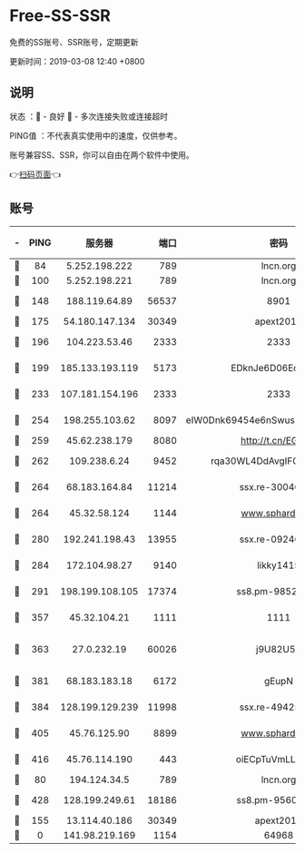 # Free-SS-SSR

免费的SS账号、SSR账号，定期更新

更新时间：2019-03-08 12:40 +0800

## 说明

状态     ：🙂 - 良好 🙁 - 多次连接失败或连接超时

PING值   ：不代表真实使用中的速度，仅供参考。

账号兼容SS、SSR，你可以自由在两个软件中使用。

👉[扫码页面](https://liesauer.github.io/Free-SS-SSR/)👈

## 账号

|-|PING|服务器|端口|密码|加密方式|区域|
|:----:|:----:|:-----:|-----:|:----:|:----:|:----:|
|🙂|84|5.252.198.222|789|lncn.org|rc4|JP|
|🙂|100|5.252.198.221|789|lncn.org|rc4|JP|
|🙂|148|188.119.64.89|56537|8901|aes-256-cfb|RU|
|🙂|175|54.180.147.134|30349|apext2019|chacha20|KR|
|🙂|196|104.223.53.46|2333|2333|aes-256-cfb|US|
|🙂|199|185.133.193.119|5173|EDknJe6D06EoWDaw|aes-256-cfb|US|
|🙂|233|107.181.154.196|2333|2333|aes-256-cfb|US|
|🙂|254|198.255.103.62|8097|eIW0Dnk69454e6nSwuspv9DmS201tQ0D|aes-256-cfb|US|
|🙂|259|45.62.238.179|8080|http://t.cn/EGJIyrl|rc4-md5|CA|
|🙂|262|109.238.6.24|9452|rqa30WL4DdAvgIFG6Fs3znzTa|aes-256-cfb|FR|
|🙂|264|68.183.164.84|11214|ssx.re-30046337|aes-256-cfb|US|
|🙂|264|45.32.58.124|1144|www.sphard.com|aes-256-cfb|JP|
|🙂|280|192.241.198.43|13955|ssx.re-09246977|aes-256-cfb|US|
|🙂|284|172.104.98.27|9140|likky1415|aes-256-cfb|JP|
|🙂|291|198.199.108.105|17374|ss8.pm-98527684|aes-256-cfb|US|
|🙂|357|45.32.104.21|1111|1111|aes-256-cfb|SG|
|🙂|363|27.0.232.19|60026|j9U82U53|xchacha20-ietf-poly1305|HK|
|🙂|381|68.183.183.18|6172|gEupN|aes-256-cfb|SG|
|🙂|384|128.199.129.239|11998|ssx.re-49425737|aes-256-cfb|SG|
|🙂|405|45.76.125.90|8899|www.sphard.com|aes-256-cfb|AU|
|🙂|416|45.76.114.190|443|oiECpTuVmLLxk4Ts|aes-256-cfb|AU|
|🙂|80|194.124.34.5|789|lncn.org|rc4|JP|
|🙂|428|128.199.249.61|18186|ss8.pm-95603573|aes-256-cfb|SG|
|🙁|155|13.114.40.186|30349|apext2019|chacha20|JP|
|🙁|0|141.98.219.169|1154|64968|chacha20|US|
